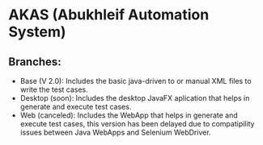 # AKAS (Abukhleif Automation System)

## Branches:
- Base (V 2.0): Includes the basic java-driven to or manual XML files to write the test cases.
- Desktop (soon): Includes the desktop JavaFX aplication that helps in generate and execute test cases.
- Web (canceled): Includes the WebApp that helps in generate and execute test cases, this version has been delayed due to compatipility issues between Java WebApps and Selenium WebDriver.
